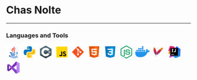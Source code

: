 # Chas Nolte

---

### Languages and Tools

<p>
    <img src="icons/java.svg" alt="Java" width="40" height="40" title="Java">
    <img src="icons/python.svg" alt="Java" width="40" height="40" title="Python">
    <img src="icons/csharp.svg" alt="Java" width="40" height="40" title="C#">
    <img src="icons/javascript.svg" alt="Java" width="40" height="40" title="JavaScript">
    <img src="icons/git.svg" alt="Java" width="40" height="40" title="Git">
    <img src="icons/html.svg" alt="Java" width="40" height="40" title="HTML5">
    <img src="icons/css.svg" alt="Java" width="40" height="40" title="CSS3">
    <img src="icons/nodejs.svg" alt="Java" width="40" height="40" title="NodeJS">
    <img src="icons/docker.svg" alt="Java" width="40" height="40" title="Docker">
    <img src="icons/maven.png" alt="Java" width="40" height="40" title="Maven">
    <img src="icons/intellij.svg" alt="Java" width="40" height="40" title="IntelliJ">
    <img src="icons/vscode.svg" alt="Java" width="40" height="40" title="VSCode">
</p>